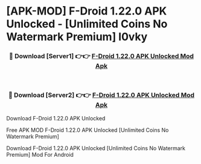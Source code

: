 # [APK-MOD] F-Droid 1.22.0 APK Unlocked - [Unlimited Coins No Watermark Premium] l0vky



<div align="center">
<h3>🔴 Download [Server1] 👉👉 <a href="https://momento.my/?title=F-Droid_1.22.0_APK_Unlocked">F-Droid 1.22.0 APK Unlocked Mod Apk</a></h3><br>

<h3>🔴 Download [Server2] 👉👉 <a href="https://momento.my/?title=F-Droid_1.22.0_APK_Unlocked">F-Droid 1.22.0 APK Unlocked Mod Apk</a></h3>
</div>



Download F-Droid 1.22.0 APK Unlocked 

Free APK MOD F-Droid 1.22.0 APK Unlocked [Unlimited Coins No Watermark Premium]

Download F-Droid 1.22.0 APK Unlocked [Unlimited Coins No Watermark Premium] Mod For Android
